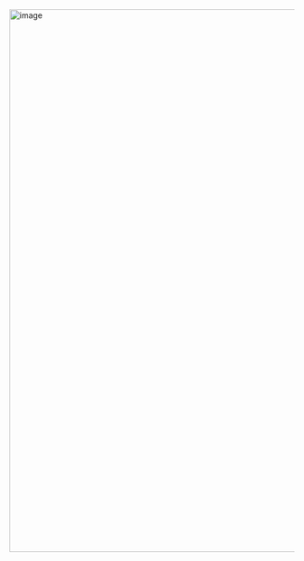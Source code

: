 <img width="958" alt="image" src="https://github.com/dewicharolinas/Tugas-API-automation/assets/167689172/fb83302a-2ddc-47bb-9ab5-d6593b96075e">
